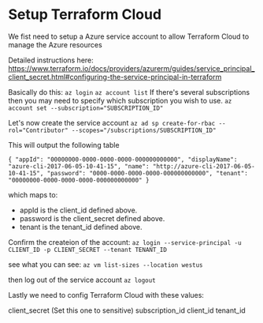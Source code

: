 # Setup Terraform Cloud
We fist need to setup a Azure service account to allow Terraform Cloud to manage the Azure resources


Detailed instructions here:  https://www.terraform.io/docs/providers/azurerm/guides/service_principal_client_secret.html#configuring-the-service-principal-in-terraform

Basically do this:
`az login`
`az account list`
If there's several subscriptions then you may need to specify which subscription you wish to use.
`az account set --subscription="SUBSCRIPTION_ID"`

Let's now create the service account
`az ad sp create-for-rbac --rol="Contributor" --scopes="/subscriptions/SUBSCRIPTION_ID"`

This will output the following table

`{
  "appId": "00000000-0000-0000-0000-000000000000",
  "displayName": "azure-cli-2017-06-05-10-41-15",
  "name": "http://azure-cli-2017-06-05-10-41-15",
  "password": "0000-0000-0000-0000-000000000000",
  "tenant": "00000000-0000-0000-0000-000000000000"
}`

which maps to:
* appId is the client_id defined above.
* password is the client_secret defined above.
* tenant is the tenant_id defined above.


Confirm the createion of the account:
`az login --service-principal -u CLIENT_ID -p CLIENT_SECRET --tenant TENANT_ID`

see what you can see:
`az vm list-sizes --location westus`

then log out of the service account
`az logout`


Lastly we need to config Terraform Cloud with these values:

client_secret  (Set this one to sensitive)
subscription_id
client_id
tenant_id